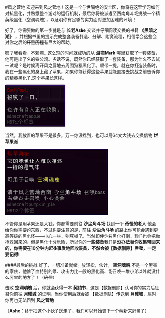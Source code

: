 #风之营地
欢迎来到风之营地！这是一个与世隔绝的安全区，你将在这里学习如何对抗黑化，并熟悉整个游戏的运行机制，最后你将被派遣至西南角斗场挑战一个精英级黑化（空洞魂魄），以证明你有足够的实力面对更加困难的环境！

好了，你需要做的第一步就是与 **长老Ashe** 交谈并仔细阅读交换的书籍 **《黑暗之潮》** ，并根据书里的提示完成整套装备打造、分解、附魔流程，相信学会这些会对你之后的~~肝黑历程~~有巨大的帮助。

嗯？我看看，不赖嘛...这么短的时间就成功的从 **游商Mark** 哪里获取了一套装备，他可是出了名的铁公鸡。多话不说，既然你已经获取了一套装备，那为什么不去试一试呢？是时候离开风之营地去周围狩猎黑化了。顺带一提，就在你打造装备时，我在一些黑化的身上藏了苹果，如果你能获得这些苹果就能直接去挑战之前告诉你的精英黑化了,这个苹果长这样。

![Bad Apple](../assets/images/Infinite_Infernal/item/item_bad_apple.png)

当然，我放置的苹果不是很多，万一你没找到，也可以用64文大钱去交换信物 **烂苹果派**

![烂苹果派](../assets/images/Infinite_Infernal/item/item_rotten_apple_pie.png)

不管你是用苹果还是大钱，你都需要前往 **沙尘角斗场** 找到一个 **奇怪的老人** 他会给你你需要的东西，不过你要注意的是，前往 **沙尘角斗场** 的路上你可能会遇到更高等级的黑化怪——小心一些，别死掉了。当然即使你被黑化打倒，我们也会把你抢救回来的。但是黑化十分危险，所以你的**一些装备**我们是**没办法替你收集带回来的，你需要在10分钟内赶往事发地回收装备，不然会被【数据删除】吞噬，一定要记得!**

####最后的挑战
好了，一切准备就绪。放轻松，伙计， **空洞魂魄** 不是一个厉害的家伙，他除了血特别的厚、攻击力比一般的黑化高、能召唤一堆小弟以外就没什么厉害的地方了！（~~确信~~）

击败 **空洞魂魄** 后，你就会获得一本 **契约书**，这是【数据删除】认可你的实力后征召你前往 **月耀城** 的证明，当你使用后就会被 【数据删除】传送到 **月耀城**，届时你再也无法回到 **风之营地** 

（**Ashe**：终于把这个小伙子送走了，我们可以开始骗下一个萌新来肝黑了）
